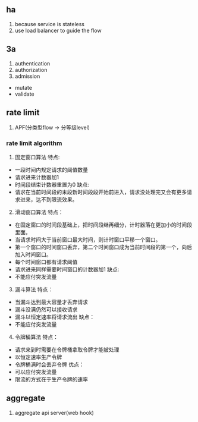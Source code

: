## ha
 1. because service is stateless
 2. use load balancer to guide the flow


## 3a
 1. authentication
 2. authorization
 3. admission
  - mutate
  - validate


## rate limit
 1. APF(分类型flow -> 分等级level)

### rate limit algorithm
 1. 固定窗口算法
  特点:
   - 一段时间内规定请求的阈值数量
   - 请求进来计数器加1
   - 时间段结束计数器重置为0
  缺点:
   - 请求在当前时间段的末段新时间段段开始前进入，请求没处理完又会有更多请求进来，达不到限流效果。
 2. 滑动窗口算法
  特点：
   - 在固定窗口的时间段基础上，把时间段继再细分，计时器落在更加小的时间段里面。
   - 当请求时间大于当前窗口最大时间，则计时窗口平移一个窗口。
   - 第一个窗口的时间窗口丢弃，第二个时间窗口成为当前时间段的第一个，向后加入时间窗口。
   - 每个时间窗口都有请求阈值
   - 请求进来同样需要时间窗口的计数器加1
  缺点:
   - 不能应付突发流量
 3. 漏斗算法
  特点：
   - 当漏斗达到最大容量才丢弃请求
   - 漏斗没满仍然可以接收请求
   - 漏斗以恒定速率将请求流出
  缺点：
   - 不能应付突发流量
 4. 令牌桶算法
  特点：
   - 请求来到时需要在令牌桶拿取令牌才能被处理
   - 以恒定速率生产令牌
   - 令牌桶满时会丢弃令牌
  优点：
   - 可以应付突发流量
   - 限流的方式在于生产令牌的速率


## aggregate
 1. aggregate api server(web hook) 